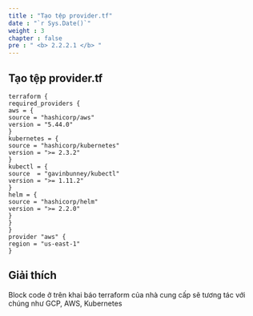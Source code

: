 ```yaml
---
title : "Tạo tệp provider.tf"
date : "`r Sys.Date()`"
weight : 3
chapter : false
pre : " <b> 2.2.2.1 </b> "
---
```

## Tạo tệp provider.tf
    terraform {
    required_providers {
    aws = {
    source = "hashicorp/aws"
    version = "5.44.0"
    }
    kubernetes = {
    source = "hashicorp/kubernetes"
    version = ">= 2.3.2"
    }
    kubectl = {
    source  = "gavinbunney/kubectl"
    version = ">= 1.11.2"
    }
    helm = {
    source = "hashicorp/helm"
    version = ">= 2.2.0"
    }
    }
    }
    provider "aws" {
    region = "us-east-1"
    }
## Giải thích
Block code ở trên khai báo terraform của nhà cung cấp sẽ tương tác với chúng như GCP, AWS, Kubernetes